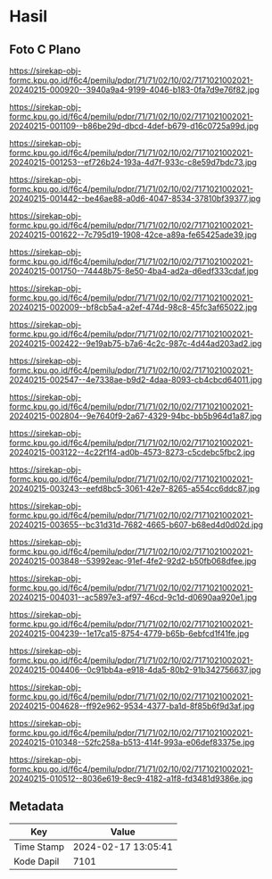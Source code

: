 # Hasil

## Foto C Plano

https://sirekap-obj-formc.kpu.go.id/f6c4/pemilu/pdpr/71/71/02/10/02/7171021002021-20240215-000920--3940a9a4-9199-4046-b183-0fa7d9e76f82.jpg

https://sirekap-obj-formc.kpu.go.id/f6c4/pemilu/pdpr/71/71/02/10/02/7171021002021-20240215-001109--b86be29d-dbcd-4def-b679-d16c0725a99d.jpg

https://sirekap-obj-formc.kpu.go.id/f6c4/pemilu/pdpr/71/71/02/10/02/7171021002021-20240215-001253--ef726b24-193a-4d7f-933c-c8e59d7bdc73.jpg

https://sirekap-obj-formc.kpu.go.id/f6c4/pemilu/pdpr/71/71/02/10/02/7171021002021-20240215-001442--be46ae88-a0d6-4047-8534-37810bf39377.jpg

https://sirekap-obj-formc.kpu.go.id/f6c4/pemilu/pdpr/71/71/02/10/02/7171021002021-20240215-001622--7c795d19-1908-42ce-a89a-fe65425ade39.jpg

https://sirekap-obj-formc.kpu.go.id/f6c4/pemilu/pdpr/71/71/02/10/02/7171021002021-20240215-001750--74448b75-8e50-4ba4-ad2a-d6edf333cdaf.jpg

https://sirekap-obj-formc.kpu.go.id/f6c4/pemilu/pdpr/71/71/02/10/02/7171021002021-20240215-002009--bf8cb5a4-a2ef-474d-98c8-45fc3af65022.jpg

https://sirekap-obj-formc.kpu.go.id/f6c4/pemilu/pdpr/71/71/02/10/02/7171021002021-20240215-002422--9e19ab75-b7a6-4c2c-987c-4d44ad203ad2.jpg

https://sirekap-obj-formc.kpu.go.id/f6c4/pemilu/pdpr/71/71/02/10/02/7171021002021-20240215-002547--4e7338ae-b9d2-4daa-8093-cb4cbcd64011.jpg

https://sirekap-obj-formc.kpu.go.id/f6c4/pemilu/pdpr/71/71/02/10/02/7171021002021-20240215-002804--9e7640f9-2a67-4329-94bc-bb5b964d1a87.jpg

https://sirekap-obj-formc.kpu.go.id/f6c4/pemilu/pdpr/71/71/02/10/02/7171021002021-20240215-003122--4c22f1f4-ad0b-4573-8273-c5cdebc5fbc2.jpg

https://sirekap-obj-formc.kpu.go.id/f6c4/pemilu/pdpr/71/71/02/10/02/7171021002021-20240215-003243--eefd8bc5-3061-42e7-8265-a554cc6ddc87.jpg

https://sirekap-obj-formc.kpu.go.id/f6c4/pemilu/pdpr/71/71/02/10/02/7171021002021-20240215-003655--bc31d31d-7682-4665-b607-b68ed4d0d02d.jpg

https://sirekap-obj-formc.kpu.go.id/f6c4/pemilu/pdpr/71/71/02/10/02/7171021002021-20240215-003848--53992eac-91ef-4fe2-92d2-b50fb068dfee.jpg

https://sirekap-obj-formc.kpu.go.id/f6c4/pemilu/pdpr/71/71/02/10/02/7171021002021-20240215-004031--ac5897e3-af97-46cd-9c1d-d0690aa920e1.jpg

https://sirekap-obj-formc.kpu.go.id/f6c4/pemilu/pdpr/71/71/02/10/02/7171021002021-20240215-004239--1e17ca15-8754-4779-b65b-6ebfcd1f41fe.jpg

https://sirekap-obj-formc.kpu.go.id/f6c4/pemilu/pdpr/71/71/02/10/02/7171021002021-20240215-004406--0c91bb4a-e918-4da5-80b2-91b342756637.jpg

https://sirekap-obj-formc.kpu.go.id/f6c4/pemilu/pdpr/71/71/02/10/02/7171021002021-20240215-004628--ff92e962-9534-4377-ba1d-8f85b6f9d3af.jpg

https://sirekap-obj-formc.kpu.go.id/f6c4/pemilu/pdpr/71/71/02/10/02/7171021002021-20240215-010348--52fc258a-b513-414f-993a-e06def83375e.jpg

https://sirekap-obj-formc.kpu.go.id/f6c4/pemilu/pdpr/71/71/02/10/02/7171021002021-20240215-010512--8036e619-8ec9-4182-a1f8-fd3481d9386e.jpg


## Metadata

| Key        | Value               |
| ---------- | ------------------- |
| Time Stamp | 2024-02-17 13:05:41 |
| Kode Dapil | 7101                |



